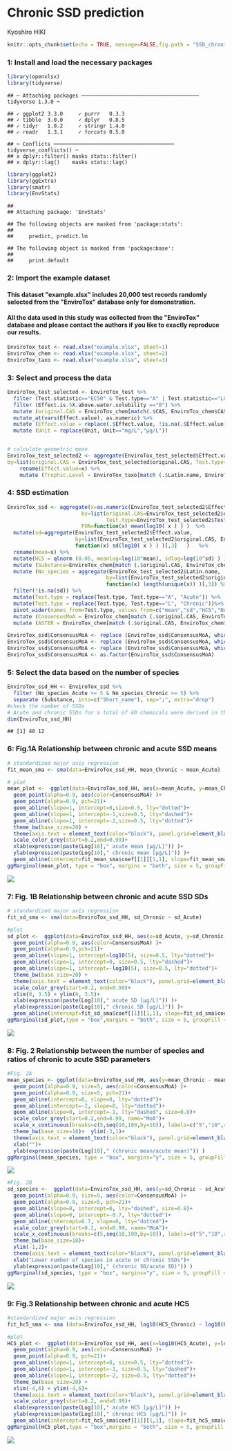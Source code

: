 Chronic SSD prediction
================
Kyoshiro HIKI

``` r
knitr::opts_chunk$set(echo = TRUE, message=FALSE,fig.path = "SSD_chronic_figs/figs-",fig.width=7,fig.height=7) #echo=TRUE
```

### 1: Install and load the necessary packages

``` r
library(openxlsx)
library(tidyverse)
```

    ## ─ Attaching packages ────────────────────────────────────── tidyverse 1.3.0 ─

    ## ✓ ggplot2 3.3.0     ✓ purrr   0.3.3
    ## ✓ tibble  3.0.0     ✓ dplyr   0.8.5
    ## ✓ tidyr   1.0.2     ✓ stringr 1.4.0
    ## ✓ readr   1.3.1     ✓ forcats 0.5.0

    ## ─ Conflicts ─────────────────────────────────────── tidyverse_conflicts() ─
    ## x dplyr::filter() masks stats::filter()
    ## x dplyr::lag()    masks stats::lag()

``` r
library(ggplot2)
library(ggExtra)
library(smatr)
library(EnvStats)
```

    ## 
    ## Attaching package: 'EnvStats'

    ## The following objects are masked from 'package:stats':
    ## 
    ##     predict, predict.lm

    ## The following object is masked from 'package:base':
    ## 
    ##     print.default

### 2: Import the example dataset

#### This dataset "example.xlsx" includes 20,000 test records randomly selected from the "EnviroTox" database only for demonstration.

#### All the data used in this study was collected from the "EnviroTox" database and please contact the authors if you like to exactly reproduce our results.

``` r
EnviroTox_test <- read.xlsx("example.xlsx", sheet=1)
EnviroTox_chem <- read.xlsx("example.xlsx", sheet=2)
EnviroTox_taxo <- read.xlsx("example.xlsx", sheet=3)
```

### 3: Select and process the data

``` r
EnviroTox_test_selected <- EnviroTox_test %>%
  filter (Test.statistic=="EC50" & Test.type=="A" | Test.statistic=="LC50" & Test.type=="A" | Test.statistic=="NOEC" & Test.type=="C" | Test.statistic=="NOEL" & Test.type=="C") %>% 
  filter (Effect.is.5X.above.water.solubility =="0") %>%
  mutate (original.CAS = EnviroTox_chem[match(.$CAS, EnviroTox_chem$CAS),"original.CAS"] ) %>%
  mutate_at(vars(Effect.value), as.numeric) %>%
  mutate (Effect.value = replace(.$Effect.value, !is.na(.$Effect.value), .$Effect.value * 10^3) ) %>%  # transform unit (mg/L to ug/L)
  mutate (Unit = replace(Unit, Unit=="mg/L","µg/L"))


# calculate geometric mean
EnviroTox_test_selected2 <- aggregate(EnviroTox_test_selected$Effect.value,
by=list(original.CAS = EnviroTox_test_selected$original.CAS, Test.type=EnviroTox_test_selected$Test.type, Latin.name=EnviroTox_test_selected$Latin.name), function(x) geoMean(x) ) %>%
    rename(Effect.value=x) %>%
    mutate (Trophic.Level = EnviroTox_taxo[match (.$Latin.name, EnviroTox_taxo$Latin.name) ,"Trophic.Level"] )
```

### 4: SSD estimation

``` r
EnviroTox_ssd <- aggregate(x=as.numeric(EnviroTox_test_selected2$Effect.value),
                        by=list(original.CAS=EnviroTox_test_selected2$original.CAS,
                                Test.type=EnviroTox_test_selected2$Test.type),
                        FUN=function(x) mean(log10( x ) ) )  %>%
  mutate(sd=aggregate(EnviroTox_test_selected2$Effect.value,
                      by=list(EnviroTox_test_selected2$original.CAS, EnviroTox_test_selected2$Test.type),
                      function(x) sd(log10( x ) ) )[,3]   )   %>%
  rename(mean=x) %>%
  mutate(HC5 = qlnorm (0.05, meanlog=log(10^mean), sdlog=log(10^sd) ) ) %>%
  mutate (Substance=EnviroTox_chem[match (.$original.CAS, EnviroTox_chem$original.CAS) ,"Chemical.name"]) %>%
  mutate (No_species = aggregate(EnviroTox_test_selected2$Latin.name,
                                by=list(EnviroTox_test_selected2$original.CAS,EnviroTox_test_selected2$Test.type),
                                function(x) length(unique(x)) )[,3]) %>%
  filter(!is.na(sd)) %>%
  mutate(Test.type = replace(Test.type, Test.type=="A", "Acute")) %>%
  mutate(Test.type = replace(Test.type, Test.type=="C", "Chronic"))%>%
  pivot_wider(names_from=Test.type, values_from=c("mean","sd","HC5","No_species")) %>%
  mutate (ConsensusMoA = EnviroTox_chem[match (.$original.CAS, EnviroTox_chem$original.CAS), "Consensus.MOA"] ) %>%
  mutate (ASTER = EnviroTox_chem[match (.$original.CAS, EnviroTox_chem$original.CAS) ,"ASTER"] )

EnviroTox_ssd$ConsensusMoA <- replace (EnviroTox_ssd$ConsensusMoA, which(EnviroTox_ssd$ConsensusMoA=="N"),"Narcotic")
EnviroTox_ssd$ConsensusMoA <- replace (EnviroTox_ssd$ConsensusMoA, which(EnviroTox_ssd$ConsensusMoA=="U"),"Unclassified")
EnviroTox_ssd$ConsensusMoA <- replace (EnviroTox_ssd$ConsensusMoA, which(EnviroTox_ssd$ConsensusMoA=="S"),"Specifically acting")
EnviroTox_ssd$ConsensusMoA <- as.factor(EnviroTox_ssd$ConsensusMoA)
```

### 5: Select the data based on the number of species

``` r
EnviroTox_ssd_HH <- EnviroTox_ssd %>%
  filter (No_species_Acute >= 5 & No_species_Chronic >= 5) %>%
  separate (Substance, into=c("Short_name"), sep=";", extra="drop")
#check the number of SSDs
# Acute and chronic SSDs for a total of 40 chemicals were derived in this case.
dim(EnviroTox_ssd_HH)
```

    ## [1] 40 12

### 6: Fig.1A Relationship between chronic and acute SSD means

``` r
# standardized major axis regression
fit_mean_sma <- sma(data=EnviroTox_ssd_HH, mean_Chronic ~ mean_Acute)

# plot
mean_plot <-  ggplot(data=EnviroTox_ssd_HH, aes(x=mean_Acute, y=mean_Chronic, size=pmin(No_species_Chronic,No_species_Acute) ))+
  geom_point(alpha=0.9, aes(color=ConsensusMoA) )+
  geom_point(alpha=0.9, pch=21)+
  geom_abline(slope=1, intercept=0,size=0.5, lty="dotted")+
  geom_abline(slope=1, intercept=-1,size=0.5, lty="dashed")+
  geom_abline(slope=1, intercept=-2,size=0.5, lty="dotted")+
  theme_bw(base_size=20) +
  theme(axis.text = element_text(color="black"), panel.grid=element_blank(), legend.position = 'none' )+
  scale_color_grey(start=0.2,end=0.99)+
  xlab(expression(paste(Log[10]," acute mean [μg/L]")) )+
  ylab(expression(paste(Log[10]," chronic mean [μg/L]")) )+
  geom_abline(intercept=fit_mean_sma$coef[[1]][1,1], slope=fit_mean_sma$coef[[1]][2,1], col="black", size=1.2)
ggMarginal(mean_plot, type = "box", margins = "both", size = 5, groupFill = TRUE)
```

![](SSD_chronic_figs/figs-6-1.png)

### 7: Fig. 1B Relationship between chronic and acute SSD SDs

``` r
# standardized major axis regression
fit_sd_sma <- sma(data=EnviroTox_ssd_HH, sd_Chronic ~ sd_Acute)

#plot
sd_plot <-  ggplot(data=EnviroTox_ssd_HH, aes(x=sd_Acute, y=sd_Chronic, size=pmin(No_species_Chronic, No_species_Acute) ))+
  geom_point(alpha=0.9, aes(color=ConsensusMoA) )+
  geom_point(alpha=0.9,pch=21)+
  geom_abline(slope=1, intercept=log10(5), size=0.5, lty="dotted")+
  geom_abline(slope=1, intercept=0, size=0.5, lty="dashed")+
  geom_abline(slope=1, intercept=-log10(5), size=0.5, lty="dotted")+
  theme_bw(base_size=20) + 
  theme(axis.text = element_text(color="black"), panel.grid=element_blank(), legend.position = 'none' )+
  scale_color_grey(start=0.2, end=0.99)+
  xlim(0, 3.5) + ylim(0, 3.5)+
  xlab(expression(paste(Log[10]," acute SD [μg/L]")) )+
  ylab(expression(paste(Log[10]," chronic SD [μg/L]")) )+
  geom_abline(intercept=fit_sd_sma$coef[[1]][1,1], slope=fit_sd_sma$coef[[1]][2,1], col="black", size=1.2)
ggMarginal(sd_plot,type = "box",margins = "both", size = 5, groupFill = TRUE)
```

![](SSD_chronic_figs/figs-7-1.png)

### 8: Fig. 2 Relationship between the number of species and ratios of chronic to acute SSD parameters

``` r
#Fig. 2A
mean_species <- ggplot(data=EnviroTox_ssd_HH, aes(y=mean_Chronic - mean_Acute, x=pmin(No_species_Chronic, No_species_Acute)))+
  geom_point(alpha=0.9, size=5, aes(color=ConsensusMoA) )+
  geom_point(alpha=0.9, size=5, pch=21)+
  geom_abline(intercept=0, slope=0, lty="dotted")+
  geom_abline(intercept=-2, slope=0, lty="dotted")+
  geom_abline(slope=0, intercept=-1, lty="dashed", size=0.8)+
  scale_color_grey(start=0.2,end=0.99, name="MoA")+
  scale_x_continuous(breaks=c(5,seq(10,100,by=10)), labels=c("5","10",rep("",3),"50",rep("",5)),limits=c(5,80),trans="log10")+
  theme_bw(base_size=18)+  ylim(-3,1)+
  theme(axis.text = element_text(color="black"), panel.grid=element_blank(), legend.position="none", axis.title.x=element_blank() )+
  xlab("")+
  ylab(expression(paste(Log[10]," (chronic mean/acute mean)")) )
ggMarginal(mean_species, type = "box", margins="y", size = 5, groupFill = TRUE)
```

![](SSD_chronic_figs/figs-8-1.png)

``` r
#Fig. 2B
sd_species <-  ggplot(data=EnviroTox_ssd_HH, aes(y=sd_Chronic - sd_Acute, x=pmin(No_species_Chronic, No_species_Acute) ))+
  geom_point(alpha=0.9, size=5, aes(color=ConsensusMoA) )+
  geom_point(alpha=0.9, size=5, pch=21)+
  geom_abline(slope=0, intercept=0, lty="dashed", size=0.8)+
  geom_abline(slope=0, intercept=-0.7, lty="dotted")+
  geom_abline(intercept=0.7, slope=0, lty="dotted")+
  scale_color_grey(start=0.2, end=0.99, name="MoA")+
  scale_x_continuous(breaks=c(5,seq(10,100,by=10)), labels=c("5","10",rep("",3),"50",rep("",5)), limits=c(5,80),trans="log10")+
  theme_bw(base_size=18)+
  ylim(-1,2)+
  theme(axis.text = element_text(color="black"), panel.grid=element_blank(), legend.position="none")+
  xlab("Lower number of species in acute or chronic SSDs")+
  ylab(expression(paste(Log[10]," (chronic SD/acute SD)")) )
ggMarginal(sd_species, type = "box", margins="y", size = 5, groupFill = TRUE)
```

![](SSD_chronic_figs/figs-9-1.png)

### 9: Fig.3 Relationship between chronic and acute HC5

``` r
#standardized major axis regression
fit_hc5_sma <- sma (data=EnviroTox_ssd_HH, log10(HC5_Chronic) ~ log10(HC5_Acute) )

#plot
HC5_plot <-  ggplot(data=EnviroTox_ssd_HH, aes(x=log10(HC5_Acute), y=log10(HC5_Chronic), size=pmin(No_species_Chronic, No_species_Acute) ) )+
  geom_point(alpha=0.9, aes(color=ConsensusMoA) )+
  geom_point(alpha=0.9, pch=21)+
  geom_abline(slope=1, intercept=0, size=0.5, lty="dotted")+
  geom_abline(slope=1, intercept=-1, size=0.5, lty="dashed")+
  geom_abline(slope=1, intercept=-2, size=0.5, lty="dotted")+
  theme_bw(base_size=20) +
  xlim(-4,6) + ylim(-4,6)+
  theme(axis.text = element_text(color="black"), panel.grid=element_blank(), legend.position = 'none' )+
  scale_color_grey(start=0.2, end=0.99)+
  xlab(expression(paste(Log[10]," acute HC5 [μg/L]")) )+
  ylab(expression(paste(Log[10]," chronic HC5 [μg/L]")) )+
  geom_abline(intercept=fit_hc5_sma$coef[[1]][1,1], slope=fit_hc5_sma$coef[[1]][2,1], col="black",size=1.2)
ggMarginal(HC5_plot,type = "box",margins = "both", size = 5, groupFill = TRUE)
```

![](SSD_chronic_figs/figs-10-1.png)
